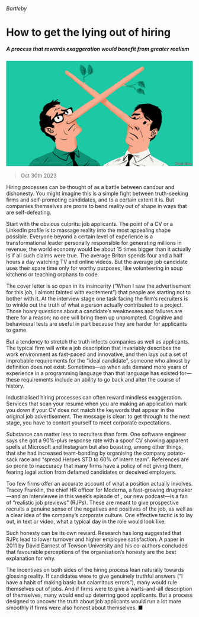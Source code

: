 ###### Bartleby

# How to get the lying out of hiring 

##### A process that rewards exaggeration would benefit from greater realism 

![image](images/20231104_WBD001.jpg) 

> Oct 30th 2023 

Hiring processes can be thought of as a battle between candour and dishonesty. You might imagine this is a simple fight between truth-seeking firms and self-promoting candidates, and to a certain extent it is. But companies themselves are prone to bend reality out of shape in ways that are self-defeating. 

Start with the obvious culprits: job applicants. The point of a CV or a LinkedIn profile is to massage reality into the most appealing shape possible. Everyone beyond a certain level of experience is a transformational leader personally responsible for generating millions in revenue; the world economy would be about 15 times bigger than it actually is if all such claims were true. The average Briton spends four and a half hours a day watching TV and online videos. But the average job candidate uses their spare time only for worthy purposes, like volunteering in soup kitchens or teaching orphans to code. 

The cover letter is so open in its insincerity (“When I saw the advertisement for this job, I almost fainted with excitement”) that people are starting not to bother with it. At the interview stage one task facing the firm’s recruiters is to winkle out the truth of what a person actually contributed to a project. Those hoary questions about a candidate’s weaknesses and failures are there for a reason; no one will bring them up unprompted. Cognitive and behavioural tests are useful in part because they are harder for applicants to game. 


But a tendency to stretch the truth infects companies as well as applicants. The typical firm will write a job description that invariably describes the work environment as fast-paced and innovative, and then lays out a set of improbable requirements for the “ideal candidate”, someone who almost by definition does not exist. Sometimes—as when ads demand more years of experience in a programming language than that language has existed for—these requirements include an ability to go back and alter the course of history. 

Industrialised hiring processes can often reward mindless exaggeration. Services that scan your résumé when you are making an application mark you down if your CV does not match the keywords that appear in the original job advertisement. The message is clear: to get through to the next stage, you have to contort yourself to meet corporate expectations. 

Substance can matter less to recruiters than form. One software engineer says she got a 90%-plus response rate with a spoof CV showing apparent spells at Microsoft and Instagram but also boasting, among other things, that she had increased team-bonding by organising the company potato-sack race and “spread Herpes STD to 60% of intern team”. References are so prone to inaccuracy that many firms have a policy of not giving them, fearing legal action from defamed candidates or deceived employers.

Too few firms offer an accurate account of what a position actually involves. Tracey Franklin, the chief HR officer for Moderna, a fast-growing drugmaker—and an interviewee in this week’s episode of , our new podcast—is a fan of “realistic job previews” (RJPs). These are meant to give prospective recruits a genuine sense of the negatives and positives of the job, as well as a clear idea of the company’s corporate culture. One effective tactic is to lay out, in text or video, what a typical day in the role would look like. 

Such honesty can be its own reward. Research has long suggested that RJPs lead to lower turnover and higher employee satisfaction. A paper in 2011 by David Earnest of Towson University and his co-authors concluded that favourable perceptions of the organisation’s honesty are the best explanation for why. 

The incentives on both sides of the hiring process lean naturally towards glossing reality. If candidates were to give genuinely truthful answers (“I have a habit of making basic but calamitous errors”), many would rule themselves out of jobs. And if firms were to give a warts-and-all description of themselves, many would end up deterring good applicants. But a process designed to uncover the truth about job applicants would run a lot more smoothly if firms were also honest about themselves. ■






